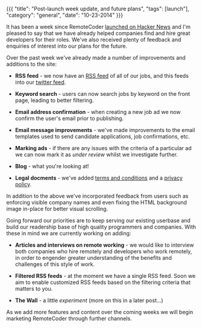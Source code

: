 {{{
  "title": "Post-launch week update, and future plans",
  "tags": [launch"],
  "category": "general",
  "date": "10-23-2014"
}}}

It has been a week since RemoteCoder [launched on Hacker News](https://news.ycombinator.com/item?id=8464074) and I'm pleased to say that we have already helped companies find and hire great developers for their roles. We've also received plenty of feedback and enquiries of interest into our plans for the future. 

Over the past week we've already made a number of improvements and additions to the site:

* **RSS feed** - we now have an [RSS feed](http://feedpress.me/remotecoder) of all of our jobs, and this feeds into our [twitter feed](https://twitter.com/remotecoder).

* **Keyword search** - users can now search jobs by keyword on the front page, leading to better filtering.

* **Email address confirmation** - when creating a new job ad we now confirm the user's email prior to publishing.

* **Email message improvements** - we've made improvements to the email templates used to send candidate applications, job confirmations, etc.

* **Marking ads** - if there are any issues with the criteria of a particular ad we can now mark it as _under review_ whilst we investigate further.

* **Blog** - what you're looking at!

* **Legal docments** - we've added [terms and conditions](/terms-and-conditions) and a [privacy policy](/privacy-policy).

In addition to the above we've incorporated feedback from users such as enforcing visible company names and even fixing the HTML background image in-place for better visual scrolling.

Going forward our priorities are to keep serving our existing userbase and build our readership base of high quality programmers and companies. With these in mind we are currently working on adding:

* **Articles and interviews on remote working** - we would like to interview both companies who hire remotely and developers who work remotely, in order to engender greater understanding of the benefits and challenges of this style of work.

* **Filtered RSS feeds** - at the moment we have a single RSS feed. Soon we aim to enable customized RSS feeds based on the filtering criteria that matters to you.

* **The Wall** - a little _experiment_ (more on this in a later post...)

As we add more features and content over the coming weeks we will begin marketing RemoteCoder through further channels.
